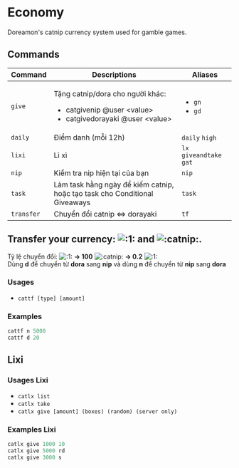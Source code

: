 # Economy

Doreamon's catnip currency system used for gamble games.

## Commands

| Command     | Descriptions                                                                                                               | Aliases                                                   |
| ----------- | -------------------------------------------------------------------------------------------------------------------------- | --------------------------------------------------------- |
| `give`      | <p>Tặng catnip/dora cho người khác:</p><ul><li>catgivenip @user &#x3C;value></li><li>catgivedorayaki @user &#x3C;value></li></ul> | <ul><li><code>gn</code></li><li><code>gd</code></li></ul> |
| `daily`     | Điểm danh (mỗi 12h)                                                                                            | `daily` `high`                                            |
| `lixi`      | Lì xì                                                                                              | `lx` `giveandtake` `gat`                                  |
| `nip`       | Kiểm tra nip hiện tại của bạn                                                                                                         | `nip`                                                     |
| `task`      | Làm task hằng ngày để kiếm catnip, hoặc tạo task cho  Conditional Giveaways                                   | `task`                                                    |
| `transfer`  | Chuyển đổi catnip <=> dorayaki                                                                                               | `tf`                                                      |

## Transfer your currency: ![:1:](https://cdn.discordapp.com/emojis/656202630179323935.webp?size=40\&quality=lossless) and ![:catnip:](https://cdn.discordapp.com/emojis/789781716834582529.webp?size=40\&quality=lossless).

Tỷ lệ chuyển đổi: ![:1:](https://cdn.discordapp.com/emojis/656202630179323935.webp?size=40\&quality=lossless) **-> 100** ![:catnip:](https://cdn.discordapp.com/emojis/789781716834582529.webp?size=40\&quality=lossless) **-> 0.2** ![:1:](https://cdn.discordapp.com/emojis/656202630179323935.webp?size=40\&quality=lossless) \
Dùng **d** để chuyển từ **dora** sang **nip** và dùng **n** để chuyển từ **nip** sang **dora**

### Usages

* `cattf [type] [amount]`

### Examples

```s
cattf n 5000
cattf d 20
```

## Lixi

### Usages Lixi

* `catlx list`
* `catlx take`
* `catlx give [amount] (boxes) (random) (server only)`

### Examples Lixi

```s
catlx give 1000 10
catlx give 5000 rd
catlx give 3000 s
```
